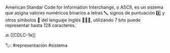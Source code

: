 American Standar Code for Information Interchange, o ASCII, es un sistema que asigna valores numéricos binarios a letras 🔤, signos de puntuación #️⃣ y otros símbolos 🔣 del lenguaje Inglés 👩🏿‍🏫, utilizando 7 bits puede representar hasta 128 caracteres.

🔙 [[CDLC-1e]]

🏷️: #representación #sistema 